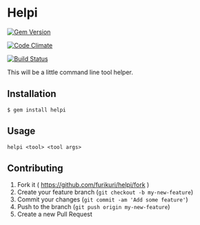 # Helpi

[![Gem Version](https://badge.fury.io/rb/helpi.svg)](http://badge.fury.io/rb/helpi)

[![Code Climate](https://codeclimate.com/github/FuriKuri/helpi.png)](https://codeclimate.com/github/FuriKuri/helpi)

[![Build Status](https://travis-ci.org/FuriKuri/helpi.svg?branch=master)](https://travis-ci.org/FuriKuri/helpi)

This will be a little command line tool helper.

## Installation

    $ gem install helpi

## Usage

```
helpi <tool> <tool args>
```
## Contributing

1. Fork it ( https://github.com/furikuri/helpi/fork )
2. Create your feature branch (`git checkout -b my-new-feature`)
3. Commit your changes (`git commit -am 'Add some feature'`)
4. Push to the branch (`git push origin my-new-feature`)
5. Create a new Pull Request
